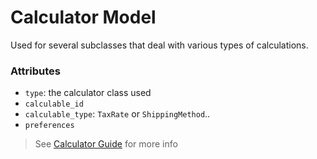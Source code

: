 # Calculator Model
Used for several subclasses that deal with various types of calculations.

### Attributes
* `type`: the calculator class used
* `calculable_id`
* `calculable_type`: `TaxRate` or `ShippingMethod`..
* `preferences`

> See [Calculator Guide](../business_logic/calculators.md) for more info
